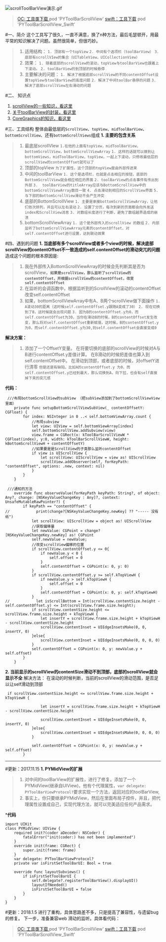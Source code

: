 ![scrollToolBarView演示.gif](http://upload-images.jianshu.io/upload_images/4185621-a8d70d578fede614.gif?imageMogr2/auto-orient/strip%7CimageView2/2/w/1240)

 >[OC: 工具类下载 ](https://github.com/LiPengYue/PYToolBarScrollToolView_OCPOD) 
pod 'PYToolBarScrollView' 
[swift：工具下载](https://github.com/LiPengYue/PYToolBarScrollView_SwiftPod/tree/master)
 pod 'PYToolBarScrollView_Swift'

#一、简介
这个工具写了很久，一直不满意，换了n种方法，最后毛瑟顿开，用最平常的知识解决了问题。虽然很简单，但很巧妙。
> 1. 适用结构： 
`1. 顶部有一个topView`
`2. 中间有个选项栏（toolBarView）`
`3. 底部有scrollVIew的集合（UITableView，UICollectionView）`
>2. 效果：
`1. 随着底部的scrollView的滚动，topView与toolBarView也跟着上下滚动。`
`2. toolBarView的到顶部的时候悬停`
>3. 主要解决的问题：
`1. 解决了根据底部scrollView的不同contentOffset设置topView与toolBarView的高度问题`
`2. 解决了中间toolBar悬停的问题`
`3. 解决了底部scrollView左右滑动的问题`

#二、 知识点
1. [scrollView的一些知识，看这里](http://www.jianshu.com/p/eec5cff64024)
2. [关于toolBarView的封装，看这里](http://www.jianshu.com/p/327d2e7fd19b)
3. [CoreGraphics的知识，看这里]()

#三、工具结构
整体由最低层的`ScrollView`、`topView`、`midToolBarView`、`bottomScrollView`、还有`bottomScrollViews`组成
**1. 主要的包含关系**
>1. 最底层scrollVIew
`1.在他的上面有topView，midToolBarView，bottomScrollView，bottomScrollViewArray`
`1. 这样的话就可以做到让bottomViews，midToolBarView，topView，一起上下滚动，只修改最低层的scrollView的contentOffset就可以了`
>2. 顶部的topView
`为了扩展性，这个顶部的topView是由外部传进来`
>3. 中间的toolBarView
`1. 这个是选项栏，也就是点击相应的按钮，底部的BottomScrollView就会相应相应的界面`
`2. toolBarView的点击事件有传出到外部`
`3.  toolBarView的titleArray应该与BottomScrollView中的bottomScrollViewArray数目一致`
`4. 点击滑动到相应的ScrollView界面`
`5. 与下部的BottomScrollView滑动不会产生冲突`
>4. 底部的BottomScrollView
`1. 主要是承接bottomScrollViewArray，让他们依次排列，并且可以左右滚动`
`2. 设置了分页，每次到新的页面都会向外发送index和ScrollView消息`
`3. 对数组长度进行了判断，避免了数组越界造成的崩溃`
>5. bottomScrollViewArray
`1. 这个是外部传入的scrollView 的数组`
`2. 内部监听了bottomScrollViewArray元素的contentOffset，对self.contentOffset进行设置，达到联动效果`

#四、遇到的问题
**1. 当底部有多个scrollView或者多个view的时候，解决底部scrollView的contentOffset不一致造成的self.contentOffset的滑动突兀的问题**
造成这个问题的根本原因是:
>1. 我在外部传入BottomScrollViewArray的时候会先判断其是否为scrollView，**`如果是scrollView，那么监听了scrollView的contentOffset，并根据scrollView的contentOffset，改变self.contentOffset`**
>2. 在监听的会调函数中，根据监听到的ScrollView的滚动的contentOffset改变self.contentOffset
>3. 如果，bottomScrollViewArray中有A、B两个scrollView做下面操作
 `1. A滚动30的距离（这时候self.contentOffset.y跟随A变成了30）`
`2. 现在切换到了B，这时候就会出现问题`
`3. 因为B的contentOffset.y为0，而self.contentOffset为30，当你在滑动B的时候，B的contentOffset发生改变，那么将对self.contentOffset重新赋值，这时候，B的contentOffset.y为0，而self.contentOffset.y为30,则self.contentOffset会直接变成0`

**解决方案：**
>1. 添加了一个OffsetY变量。
在将要切换的底部的scrollView的时候对A与B进行contentOffset.y差值计算。
在B滑动的时候把差值也算入到self.contentOffset中。
在滑动到顶部，或者底部的时候，对offsetY进行清零
`但是还是有缺陷，比如A的contentOffset.y 为0，而self.contentOffset.y已经到最大，那么切换到A，向下拉，也会有self直接掉下来的突兀感`



**代码：**
````
 ///布局bottomScrollView的subView （把subView添加到了bottomScrollViewView里面）
    private func setupBottomScrollViewSubView(_ contentOffsetY: CGFloat) {
        for index: NSInteger in 0 ..< self.bottomViewArray.count {
            //布局subview
            let view: UIView = self.bottomViewArray[index]
            self.bottomScrollView.addSubview(view)
            view.frame = CGRect(x: kToolBarScrollViewW * CGFloat(index), y:0, width: kToolBarScrollViewW, height: kBottomScrollViewH + contentOffsetY)
            //如果要是是ScrollView的子类那么监听contentOffset
            if view is UIScrollView {
                let scrollView: UIScrollView = view as! UIScrollView
                scrollView.addObserver(self, forKeyPath: "contentOffset", options: .new, context: nil)
            }
        }
    }

 ///通知的方法
    override func observeValue(forKeyPath keyPath: String?, of object: Any?, change: [NSKeyValueChangeKey : Any]?, context: UnsafeMutableRawPointer?) {
        if keyPath == "contentOffset" {
//            print(change?[NSKeyValueChangeKey.newKey] ?? "----- 没有纸")
            let scrollView: UIScrollView = object as! UIScrollView
            //获取偏移量
            let newValue: CGPoint = change?[NSKeyValueChangeKey.newKey] as! CGPoint
            self.newValue = newValue;
            //改变scrollView偏移的位置
            if scrollView.contentOffset.y <= 0{
                if newValue.y < 0 {
                    self.offset = 0
                }
                self.contentOffset = CGPoint(x: 0, y: 0)
            }
            if scrollView.contentOffset.y >= self.kTopViewH {
                if newValue.y > self.kTopViewH {
                    self.offset = 0
                }  
                self.contentOffset = CGPoint(x: 0, y: self.kTopViewH)
            }
//            let isScrollBottom = Int(scrollView.contentSize.height - self.contentOffset.y) <= Int(scrollView.frame.size.height);
            if scrollView.contentSize.height <= scrollView.frame.size.height + kTopViewH {   
                let insertY = scrollView.frame.size.height + kTopViewH - scrollView.contentSize.height   
                scrollView.contentInset = UIEdgeInsetsMake(0, 0, insertY, 0)
            }else{
                scrollView.contentInset = UIEdgeInsetsMake(0, 0, 0, 0)
            }
            self.contentOffset = CGPoint(x: 0, y: newValue.y + self.offset)
        }
    }
````

**2. 当前显示的scrollView的contentSize滑动不到顶部，底部的scrollView就会显示不全**
解决方法：
在滚动的时候判断，当前的scrollView的滑动范围，是否足以让self滑动到顶部
```
 if scrollView.contentSize.height <= scrollView.frame.size.height + kTopViewH {
                
                let insertY = scrollView.frame.size.height + kTopViewH - scrollView.contentSize.height
                
                scrollView.contentInset = UIEdgeInsetsMake(0, 0, insertY, 0)
            }else{
                scrollView.contentInset = UIEdgeInsetsMake(0, 0, 0, 0)
            }
            
            self.contentOffset = CGPoint(x: 0, y: newValue.y + self.offset)
        }
````


---
#更新：2017.11.15
**1. PYMidView的扩展**

>1. 对中间的toolBarView的扩展性，进行了修复。添加了一个PYMidView(继承自UIView)，他有个代理属性，`var delegate: PYToolBarViewProtocol?`要求实现一个方法，返回对应的toolBarView,
>2. 事实上，你只要继承PYMidView，然后在里面布局子控件，并且，把代理属性设置成自己，实现代理方法，就可以完美适应任何产品需求。

***代码**
```
import UIKit
class PYMidView: UIView {
    required init?(coder aDecoder: NSCoder) {
        fatalError("init(coder:) has not been implemented")
    }
    override init(frame: CGRect) {
        super.init(frame: frame)
    }
    var delegate: PYToolBarViewProtocol?
    private var isFirstSetToolBarUI: Bool = true
    
    override func layoutSubviews() {
        if isFirstSetToolBarUI {
            self.delegate?.registerToolBarView().displayUI()
            layoutIfNeeded()
            isFirstSetToolBarUI = false
        }
    }
}

```

#更新：2018.1.5
进行了重构，具体思路差不多，只是提高了兼容性，与遗留bug的修复。
下一步，准备兼容web 滑动的监听。具体看代码：
 >[OC: 工具类下载 ](https://github.com/LiPengYue/PYToolBarScrollToolView_OCPOD) 
pod 'PYToolBarScrollView' 
[swift：工具下载](https://github.com/LiPengYue/PYToolBarScrollView_SwiftPod/tree/master)
 pod 'PYToolBarScrollView_Swift'
